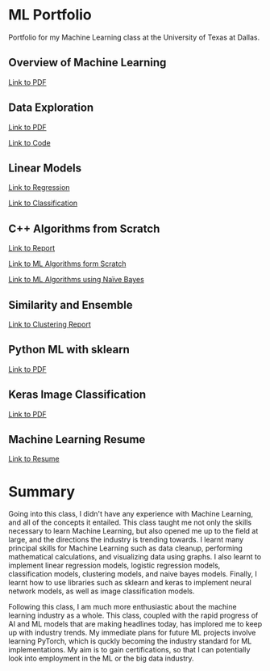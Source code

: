 # ML Portfolio
Portfolio for my Machine Learning class at the University of Texas at Dallas.

## Overview of Machine Learning 
[Link to PDF](https://github.com/anuragdiwate/ML_Portfolio/blob/f0b37f234d8e5a4fb3b38d509bf1dbb7235bc171/Overview%20of%20ML.pdf)

## Data Exploration
[Link to PDF](https://github.com/anuragdiwate/ML_Portfolio/blob/main/Data%20Exploration.pdf)

[Link to Code](https://github.com/anuragdiwate/ML_Portfolio/blob/main/dataExploration.cpp)

## Linear Models
[Link to Regression](https://github.com/anuragdiwate/ML_Portfolio/blob/main/Regression.pdf)

[Link to Classification](https://github.com/anuragdiwate/ML_Portfolio/blob/main/Classification.pdf)

## C++ Algorithms from Scratch
[Link to Report](https://github.com/anuragdiwate/ML_Portfolio/blob/main/C%2B%2B%20Algos%20Report.pdf)

[Link to ML Algorithms form Scratch](https://github.com/anuragdiwate/ML_Portfolio/blob/main/MLAlgos.cpp)

[Link to ML Algorithms using Naïve Bayes](https://github.com/anuragdiwate/ML_Portfolio/blob/main/MLAlgosNB.cpp)

## Similarity and Ensemble
[Link to Clustering Report](https://github.com/anuragdiwate/ML_Portfolio/blob/main/clusteringReport.pdf)

## Python ML with sklearn
[Link to PDF](https://github.com/anuragdiwate/ML_Portfolio/blob/main/sklearnML.pdf)

## Keras Image Classification
[Link to PDF](https://github.com/anuragdiwate/ML_Portfolio/blob/main/ImageClassification.pdf)

## Machine Learning Resume
[Link to Resume](https://github.com/anuragdiwate/ML_Portfolio/blob/main/Resume.md)

# Summary
Going into this class, I didn't have any experience with Machine Learning, and all of the concepts it entailed. This class taught me not only the skills necessary to learn Machine Learning, but also opened me up to the field at large, and the directions the industry is trending towards. I learnt many principal skills for Machine Learning such as data cleanup, performing mathematical calculations, and visualizing data using graphs. I also learnt to implement linear regression models, logistic regression models, classification models, clustering models, and naive bayes models. Finally, I learnt how to use libraries such as sklearn and keras to implement neural network models, as well as image classification models.

Following this class, I am much more enthusiastic about the machine learning industry as a whole. This class, coupled with the rapid progress of AI and ML models that are making headlines today, has implored me to keep up with industry trends. My immediate plans for future ML projects involve learning PyTorch, which is quckly becoming the industry standard for ML implementations. My aim is to gain certifications, so that I can potentially look into employment in the ML or the big data industry.

